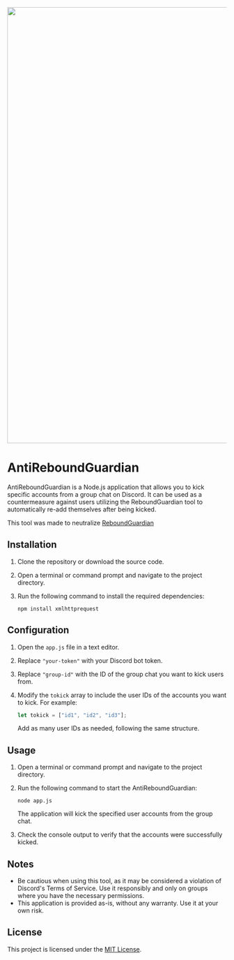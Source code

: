 
<img src='https://i.ibb.co/vwkHbhK/anti.png' width='1000'>
 </p>
 
# AntiReboundGuardian

AntiReboundGuardian is a Node.js application that allows you to kick specific accounts from a group chat on Discord. It can be used as a countermeasure against users utilizing the ReboundGuardian tool to automatically re-add themselves after being kicked.

This tool was made to neutralize [ReboundGuardian](https://github.com/fknMega/ReboundGuardian)
## Installation

1. Clone the repository or download the source code.
2. Open a terminal or command prompt and navigate to the project directory.
3. Run the following command to install the required dependencies:

   ```
   npm install xmlhttprequest
   ```

## Configuration

1. Open the `app.js` file in a text editor.
2. Replace `"your-token"` with your Discord bot token.
3. Replace `"group-id"` with the ID of the group chat you want to kick users from.
4. Modify the `tokick` array to include the user IDs of the accounts you want to kick. For example:

   ```javascript
   let tokick = ["id1", "id2", "id3"];
   ```

   Add as many user IDs as needed, following the same structure.

## Usage

1. Open a terminal or command prompt and navigate to the project directory.
2. Run the following command to start the AntiReboundGuardian:

   ```
   node app.js
   ```

   The application will kick the specified user accounts from the group chat.

3. Check the console output to verify that the accounts were successfully kicked.

## Notes

- Be cautious when using this tool, as it may be considered a violation of Discord's Terms of Service. Use it responsibly and only on groups where you have the necessary permissions.
- This application is provided as-is, without any warranty. Use it at your own risk.

## License

This project is licensed under the [MIT License](LICENSE).
